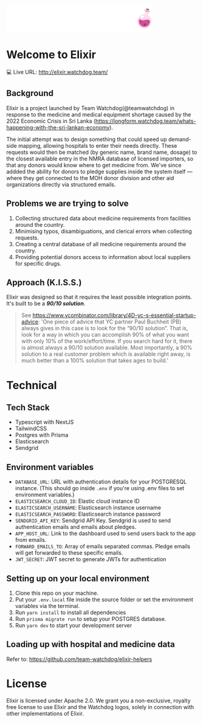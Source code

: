 ![Watchdog Elixir Logo](/public/logo.png)

# Welcome to Elixir
💻 Live URL: http://elixir.watchdog.team/
## Background
Elixir is a project launched by Team Watchdog(@teamwatchdog) in response to the medicine and medical equipment shortage caused by the 2022 Economic Crisis in Sri Lanka (https://longform.watchdog.team/whats-happening-with-the-sri-lankan-economy). 

The initial attempt was to design something that could speed up demand-side mapping, allowing hospitals to enter their needs directly. These requests would then be matched (by generic name, brand name, dosage) to the closest available entry in the NMRA database of licensed importers, so that any donors would know where to get medicine from. We've since addded the ability for donors to pledge supplies inside the system itself — where they get connected to the MOH donor division and other aid organizations directly via structured emails.

## Problems we are trying to solve
1. Collecting structured data about medicine requirements from facilities around the country.
2. Minimising typos, disambiguations, and clerical errors when collecting requests.
3. Creating a central database of all medicine requirements around the country.
4. Providing potential donors access to information about local suppliers for specific drugs.

## Approach (K.I.S.S.)
Elixir was designed so that it requires the least possible integration points. It's built to be a ***90/10 solution***. 

> See https://www.ycombinator.com/library/4D-yc-s-essential-startup-advice: 'One piece of advice that YC partner Paul Buchheit (PB) always gives in this case is to look for the “90/10 solution”. That is, look for a way in which you can accomplish 90% of what you want with only 10% of the work/effort/time. If you search hard for it, there is almost always a 90/10 solution available. Most importantly, a 90% solution to a real customer problem which is available right away, is much better than a 100% solution that takes ages to build.'


# Technical
## Tech Stack
- Typescript with NextJS
- TailwindCSS
- Postgres with Prisma
- Elasticsearch
- Sendgrid

## Environment variables
- `DATABASE_URL`: URL with authentication details for your POSTGRESQL instance. (This should go inside `.env` if you're using .env files to set environment variables.)
- `ELASTICSEARCH_CLOUD_ID`: Elastic cloud instance ID
- `ELASTICSEARCH_USERNAME`: Elasticsearch instance username
- `ELASTICSEARCH_PASSWORD`: Elasticsearch instance password
- `SENDGRID_API_KEY`: Sendgrid API Key. Sendgrid is used to send authentication emails and emails about pledges.
- `APP_HOST_URL`: Link to the dashboard used to send users back to the app from emails.
- `FORWARD_EMAILS_TO`: Array of emails separated commas. Pledge emails will get forwarded to these specific emails. 
- `JWT_SECRET`: JWT secret to generate JWTs for authentication

## Setting up on your local environment
1. Clone this repo on your machine.
2. Put your `.env.local` file inside the source folder or set the environment variables via the terminal.
3. Run `yarn install` to install all dependencies
4. Run `prisma migrate run` to setup your POSTGRES database.
5. Run `yarn dev` to start your development server
## Loading up with hospital and medicine data
Refer to: https://github.com/team-watchdog/elixir-helpers



# License
Elixir is licensed under Apache 2.0. We grant you a non-exclusive, royalty free license to use Elixir and the Watchdog logos, solely in connection with other implementations of Elixir. 

